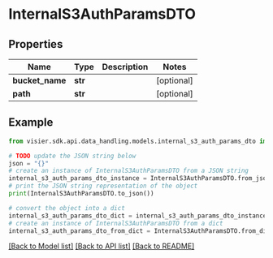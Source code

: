 # InternalS3AuthParamsDTO


## Properties

Name | Type | Description | Notes
------------ | ------------- | ------------- | -------------
**bucket_name** | **str** |  | [optional] 
**path** | **str** |  | [optional] 

## Example

```python
from visier.sdk.api.data_handling.models.internal_s3_auth_params_dto import InternalS3AuthParamsDTO

# TODO update the JSON string below
json = "{}"
# create an instance of InternalS3AuthParamsDTO from a JSON string
internal_s3_auth_params_dto_instance = InternalS3AuthParamsDTO.from_json(json)
# print the JSON string representation of the object
print(InternalS3AuthParamsDTO.to_json())

# convert the object into a dict
internal_s3_auth_params_dto_dict = internal_s3_auth_params_dto_instance.to_dict()
# create an instance of InternalS3AuthParamsDTO from a dict
internal_s3_auth_params_dto_from_dict = InternalS3AuthParamsDTO.from_dict(internal_s3_auth_params_dto_dict)
```
[[Back to Model list]](../README.md#documentation-for-models) [[Back to API list]](../README.md#documentation-for-api-endpoints) [[Back to README]](../README.md)


